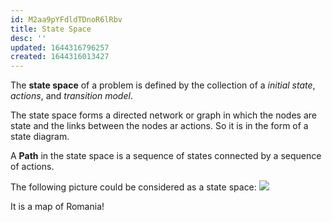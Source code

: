 ```yaml
---
id: M2aa9pYFdldTDnoR6lRbv
title: State Space
desc: ''
updated: 1644316796257
created: 1644316013427
---
```

The **state space** of a problem is defined by the collection of a *initial state*, *actions*, and *transition model*.

The state space forms a directed network or graph in which the nodes are state and the links between the nodes ar actions. So it is in the form of a state diagram.

A **Path** in the state space is a sequence of states connected by a sequence of actions.

The following picture could be considered as a state space:
![](/assets/images/2022-02-08-11-39-41.png)

It is a map of Romania!